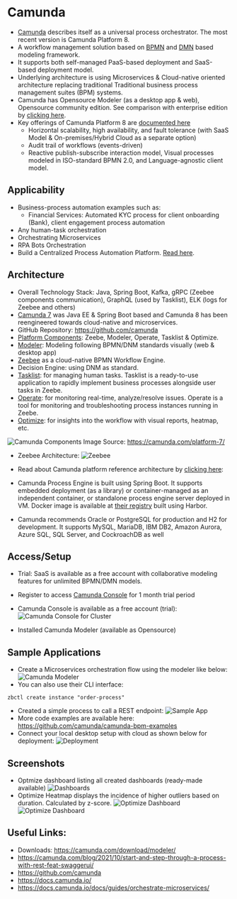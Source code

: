 # Camunda
- [Camunda](https://camunda.com/) describes itself as a universal process orchestrator. The most recent version is Camunda Platform 8.
- A workflow management solution  based on [BPMN](https://www.omg.org/bpmn/) and [DMN](https://www.omg.org/dmn/) based modeling framework. 
- It supports both self-managed PaaS-based deployment and SaaS-based deployment model.
- Underlying architecture is using Microservices & Cloud-native oriented architecture replacing traditional Traditional business process management suites (BPM) systems.
- Camunda has Opensource Modeler (as a desktop app & web), Opensource community edition. See comparison with enterprise edition by [clicking here](https://camunda.com/enterprise/).
- Key offerings of Camunda Platform 8 are [documented here](https://docs.camunda.io/docs/components/concepts/what-is-camunda-platform-8/)
    - Horizontal scalability, high availability, and fault tolerance (with SaaS Model & On-premises/Hybrid Cloud as a separate option)
    - Audit trail of workflows (events-driven)
    - Reactive publish-subscribe interaction model, Visual processes modeled in ISO-standard BPMN 2.0, and Language-agnostic client model.

## Applicability
- Business-process automation examples such as:
    - Financial Services: Automated KYC process for client onboarding (Bank), client engagement process automation 
- Any human-task orchestration
- Orchestrating Microservices
- RPA Bots Orchestration
- Build a Centralized Process Automation Platform. [Read here](https://camunda.com/solutions/process-automation-platform/).

## Architecture
- Overall Technology Stack: Java, Spring Boot, Kafka, gRPC (Zeebee components communication), GraphQL (used by Tasklist), ELK (logs for Zeebee and others)
 - [Camunda 7](https://docs.camunda.org/manual/7.17/) was Java EE & Spring Boot based and Camunda 8 has been reengineered towards cloud-native and microservices.
- GitHub Repository: https://github.com/camunda
- [Platform Components](https://camunda.com/platform/): Zeebe, Modeler, Operate, Tasklist & Optimize.
- [Modeler](https://docs.camunda.io/docs/components/modeler/about-modeler/): Modeling following BPMN/DNM standards visually (web & desktop app)
- [Zeebee](https://docs.camunda.io/docs/components/zeebe/zeebe-overview/) as a cloud-native BPMN Workflow Engine.
- Decision Engine: using DNM as standard.
- [Tasklist](https://docs.camunda.io/docs/components/tasklist/introduction/): for managing human tasks. Tasklist is a ready-to-use application to rapidly implement business processes alongside user tasks in Zeebe.
- [Operate](https://docs.camunda.io/docs/components/operate/): for monitoring real-time, analyze/resolve issues. Operate is a tool for monitoring and troubleshooting process instances running in Zeebe.
- [Optimize](https://docs.camunda.io/docs/components/optimize/what-is-optimize/): for insights into the workflow with visual reports, heatmap, etc.

![Camunda Components](camunda-components.png) 
Image Source: https://camunda.com/platform-7/

- Zeebee Architecture:
![Zeebee](https://docs.camunda.io/assets/images/zeebe-architecture-67c608106ddc1c9eaa686a5a268887f9.png)

- Read about Camunda platform reference architecture by [clicking here](https://camunda.com/wp-content/uploads/2020/09/TB-Camunda_Reference_Architecture-092520.pdf):
- Camunda Process Engine is built using Spring Boot. It supports embedded deployment (as a library) or container-managed as an independent container, or standalone process engine server deployed in VM. Docker image is available at [their registry](https://registry.camunda.cloud/) built using Harbor.
-  Camunda recommends Oracle or PostgreSQL for production and H2 for
development. It supports MySQL, MariaDB, IBM DB2, Amazon Aurora, Azure SQL, SQL Server, and CockroachDB as well

## Access/Setup
- Trial: SaaS is available as a free account with collaborative modeling features for unlimited BPMN/DMN models.
- Register to access [Camunda Console](https://console.cloud.camunda.io/) for 1 month trial period
- Camunda Console is available as a free account (trial):
![Camunda Console for Cluster](camunda-console.png)

- Installed Camunda Modeler (available as Opensource)
## Sample Applications
- Create a Microservices orchestration flow using the modeler like below:
![Camunda Modeler](camunda-modeler.png)
- You can also use their CLI interface:
```
zbctl create instance "order-process"
```
- Created a simple process to call a REST endpoint:
![Sample App](camunda-sample-process.png)
- More code examples are available here: https://github.com/camunda/camunda-bpm-examples
- Connect your local desktop setup with cloud as shown below for deployment:
![Deployment](camunda-desktop.png)

## Screenshots
- Optmize dashboard listing all created dashboards (ready-made available)
![Dashboards](camunda--optimize-dashboard.png)
- Optimize Heatmap displays the incidence of higher outliers based on duration. Calculated by z-score.
![Optimize Dashboard](camunda-optimize-heatmap.png)
![Optimize Dashboard](camunda-optimize-dashboard-2.png)
## Useful Links:
- Downloads: https://camunda.com/download/modeler/
- https://camunda.com/blog/2021/10/start-and-step-through-a-process-with-rest-feat-swaggerui/
- https://github.com/camunda
- https://docs.camunda.io/
- https://docs.camunda.io/docs/guides/orchestrate-microservices/